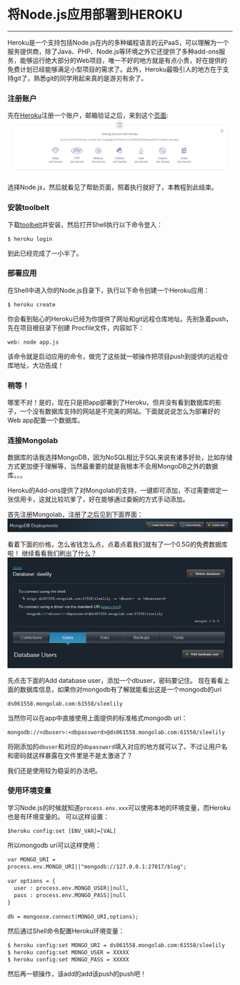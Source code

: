 # 将Node.js应用部署到HEROKU
------------
Heroku是一个支持包括Node.js在内的多种编程语言的云PaaS，可以理解为一个服务提供商，除了Java、PHP、Node.js等环境之外它还提供了多种add-ons服务，能够运行绝大部分的Web项目，唯一不好的地方就是有点小贵，好在提供的免费计划已经能够满足小型项目的需求了。此外，Heroku最吸引人的地方在于支持git了，熟悉git的同学用起来真的是游刃有余了。

### 注册账户
先在[Heroku][1]注册一个账户，邮箱验证之后，来到这个[页面][2]:
![apps][3]

选择Node.js，然后就看见了帮助页面，照着执行就好了，本教程到此结束。

### 安装toolbelt
下载[toolbelt][4]并安装，然后打开Shell执行以下命令登入：

```
$ heroku login
```

到此已经完成了一小半了。

### 部署应用
在Shell中进入你的Node.js目录下，执行以下命令创建一个Heroku应用：

```
$ heroku create
```

你会看到贴心的Heroku已经为你提供了网址和git远程仓库地址。先别急着push，先在项目根目录下创建
Procfile文件，内容如下：

```
web: node app.js
```

该命令就是启动应用的命令，做完了这些就一顿操作把项目push到提供的远程仓库地址，大功告成！

### 稍等！

哪里不对！是的，现在只是把app部署到了Heroku，但并没有看到数据库的影子，一个没有数据库支持的网站是不完美的网站。下面就说说怎么为部署好的Web app配置一个数据库。

### 连接Mongolab

数据库的话我选择MongoDB，因为NoSQL相比于SQL来说有诸多好处，比如存储方式更加便于理解等，当然最重要的就是我根本不会用MongoDB之外的数据库。。。

Heroku的Add-ons提供了对Mongolab的支持，一键即可添加，不过需要绑定一张信用卡，这就比较坑爹了，好在能够通过委婉的方式手动添加。

首先注册Mongolab，注册了之后见到下面界面：
![mongolab][5]

看着下面的价格，怎么省钱怎么点，点着点着我们就有了一个0.5G的免费数据库啦！
继续看看我们刷出了什么？
![newdb][6]

先点击下面的Add database user，添加一个dbuser，密码要记住。
现在看看上面的数据库信息，如果你对mongodb有了解就能看出这是一个mongodb的uri

```
ds061558.mongolab.com:61558/sleelily
```
当然你可以在app中直接使用上面提供的标准格式mongodb uri：

```
mongodb://<dbuser>:<dbpassword>@ds061558.mongolab.com:61558/sleelily
```
将刚添加的`dbuser`和对应的`dbpassword`填入对应的地方就可以了。不过让用户名和密码就这样暴露在文件里是不是太激进了？

我们还是使用较为稳妥的办法吧。

### 使用环境变量

学习Node.js的时候就知道`process.env.xxx`可以使用本地的环境变量，而Heroku也是有环境变量的。
可以这样设置：
```
$heroku config:set [ENV_VAR]=[VAL]
```
所以mongodb uri可以这样使用：

```
var MONGO_URI = process.env.MONGO_URI||"mongodb://127.0.0.1:27017/blog";

var options = {
  user : process.env.MONGO_USER||null,
  pass : process.env.MONGO_PASS||null
}

db = mongoose.connect(MONGO_URI,options);
```
然后通过Shell命令配置Heroku环境变量：

```
$ heroku config:set MONGO_URI = ds061558.mongolab.com:61558/sleelily
$ heroku config:set MONGO_USER = XXXXX
$ heroku config:set MONGO_PASS = XXXXX
```
然后再一顿操作，该add的add该push的push吧！


[1]:https://signup.heroku.com/
[2]:https://dashboard.heroku.com/apps
[3]:https://raw.githubusercontent.com/sleelily/article/master/042015/imgs/apps.PNG
[4]:https://s3.amazonaws.com/assets.heroku.com/heroku-toolbelt/heroku-toolbelt.exe
[5]:https://raw.githubusercontent.com/sleelily/article/master/042015/imgs/mongolab.PNG
[6]:https://raw.githubusercontent.com/sleelily/article/master/042015/imgs/newdb.PNG